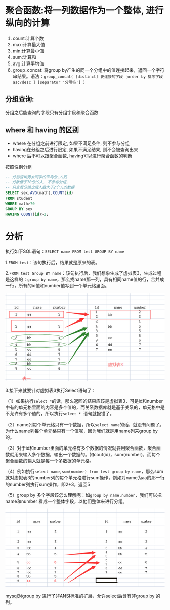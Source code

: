 # 聚合函数:将一列数据作为一个整体, 进行纵向的计算
1. count:计算个数
2. max:计算最大值
3. min:计算最小值
4. sum:计算和
5. avg:计算平均值
6. group_concat: 将group by产生的同一个分组中的值连接起来，返回一个字符串结果。语法：`group_concat( [distinct] 要连接的字段 [order by 排序字段 asc/desc ] [separator '分隔符'] )`

## 分组查询:
分组之后能查询的字段只有分组字段和聚合函数
## where 和 having 的区别
* where 在分组之前进行限定, 如果不满足条件, 则不参与分组
* having在分组之后进行限定, 如果不满足结果, 则不会被查询出来
* where 后不可以跟聚合函数, having可以进行聚合函数的判断

按照性别分组
```sql
-- 分别查询男女同学的平均分,人数 
-- 分数低于70分的人, 不参与分组,
-- 只查看分组之后人数大于2个人的数据
SELECT sex,AVG(math),COUNT(id) 
FROM student 
WHERE math>70 
GROUP BY sex 
HAVING COUNT(id)>2;
```

# 分析

执行如下SQL语句：`SELECT name FROM test GROUP BY name`

1.`FROM test`：该句执行后，结果就是原来的表。

2.`FROM test Group BY name`：该句执行后，我们想象生成了虚拟表3，生成过程是这样的：`group by name`，那么找name那一列，具有相同name值的行，合并成一行，所有的id值和number值写到一个单元格里面。

![](img/g1.png)

3.接下来就要针对虚拟表3执行Select语句了：

（1）如果执行`select *`的话，那么返回的结果应该是虚拟表3，可是id和number中有的单元格里面的内容是多个值的，而关系数据库就是基于关系的，单元格中是不允许有多个值的，所以执行`select * `语句就报错了。

（2）name列每个单元格只有一个数据，所以`select name`的话，就没有问题了。为什么name列每个单元格只有一个值呢，因为我们就是用name列来group by的。

（3）对于id和number里面的单元格有多个数据的情况就要用聚合函数，聚合函数就用来输入多个数据，输出一个数据的。如cout(id)，sum(number)，而每个聚合函数的输入就是每一个多数据的单元格。

（4）例如执行`select name,sum(number) from test group by name`，那么sum就对虚拟表3的number列的每个单元格进行sum操作，例如对name为aa的那一行的number列执行sum操作，即2+3，返回5

（5）group by 多个字段该怎么理解呢：如`group by name,number`，我们可以把name和number 看成一个整体字段，以他们整体来进行分组。

![](img/g2.png)

mysql对group by 进行了非ANSI标准的扩展，允许select后含有非group by 的列。
